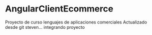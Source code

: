 # AngularClientEcommerce
Proyecto de curso lenguajes de aplicaciones comerciales
Actualizado desde git steven... integrando proyecto
